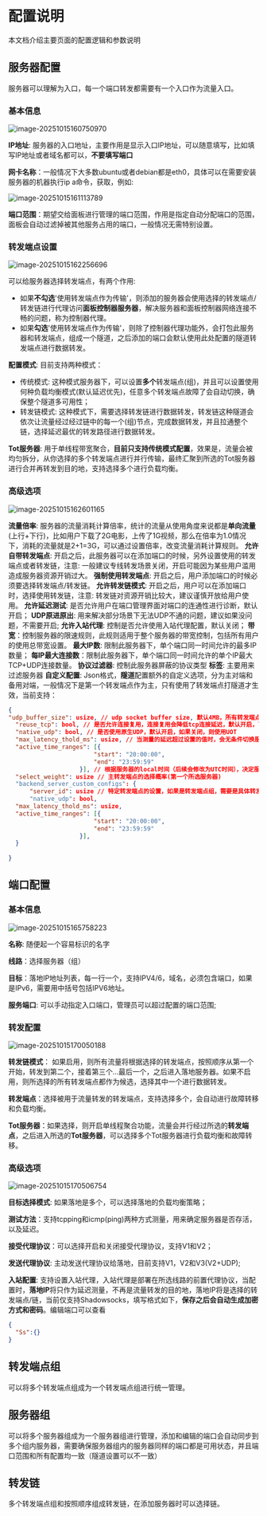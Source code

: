 # 配置说明

本文档介绍主要页面的配置逻辑和参数说明

## 服务器配置
服务器可以理解为入口，每一个端口转发都需要有一个入口作为流量入口。

### 基本信息

![image-20251015160750970](https://img.coderluny.com:444/uploads/33671b22-392a-47d3-8a78-53155066461f.png)

**IP地址**: 服务器的入口地址，主要作用是显示入口IP地址，可以随意填写，比如填写IP地址或者域名都可以，**不要填写端口**

**网卡名称**：一般情况下大多数ubuntu或者debian都是eth0，具体可以在需要安装服务器的机器执行ip a命令，获取，例如:

![image-20251015161113789](https://img.coderluny.com:444/uploads/adeeeb17-1c7e-4960-937a-0055cc20647e.png)

**端口范围**：期望交给面板进行管理的端口范围，作用是指定自动分配端口的范围，面板会自动过滤掉被其他服务占用的端口，一般情况无需特别设置。



### 转发端点设置

![image-20251015162256696](https://img.coderluny.com:444/uploads/e8932605-0f27-4cbc-9eeb-55756941bef1.png)

可以给服务器选择转发端点，有两个作用:

* 如果**不勾选**'使用转发端点作为传输'，则添加的服务器会使用选择的转发端点/转发链进行代理访问**面板控制器服务器**，解决服务器和面板控制器网络连接不畅的问题，称为控制器代理。
* 如果**勾选**'使用转发端点作为传输'，则除了控制器代理功能外，会打包此服务器和转发端点，组成一个隧道，之后添加的端口会默认使用此处配置的隧道转发端点进行数据转发。

**配置模式**: 目前支持两种模式：

* 传统模式: 这种模式服务器下，可以设置**多个**转发端点(组)，并且可以设置使用何种负载均衡模式(默认延迟优先)，任意多个转发端点故障了会自动切换，确保整个隧道多可用性；
* 转发链模式: 这种模式下，需要选择转发链进行数据转发，转发链这种隧道会依次让流量经过经过链中的每一个(组)节点，完成数据转发，并且拉通整个链，选择延迟最优的转发路径进行数据转发。

**Tot服务器**: 用于单线程带宽聚合，**目前只支持传统模式配置**，效果是，流量会被均匀拆分，从你选择的多个转发端点进行并行传输，最终汇聚到所选的Tot服务器进行合并再转发到目的地，支持选择多个进行负载均衡。

### 高级选项

![image-20251015162601165](https://img.coderluny.com:444/uploads/3d7173c3-19a0-4413-a463-21f0d15f82af.png)

**流量倍率**: 服务器的流量消耗计算倍率，统计的流量从使用角度来说都是**单向流量**(上行+下行)，比如用户下载了2G电影，上传了1G视频，那么在倍率为1.0情况下，消耗的流量就是2+1=3G，可以通过设置倍率，改变流量消耗计算规则。
**允许自带转发端点**: 开启之后，此服务器可以在添加端口的时候，另外设置使用的转发端点或者转发链，注意: 一般建议专线转发场景关闭，开启可能因为某些用户滥用造成服务器资源开销过大。
**强制使用转发端点**: 开启之后，用户添加端口的时候必须要选择转发端点/转发链。
**允许转发链模式**: 开启之后，用户可以在添加端口时，选择使用转发链，注意: 转发链对资源开销比较大，建议谨慎开放给用户使用。
**允许延迟测试**: 是否允许用户在端口管理界面对端口的连通性进行诊断，默认开启；
**UDP原进原出**: 用来解决部分场景下无法UDP不通的问题，建议如果没问题，不需要开启;
**允许入站代理**: 控制是否允许使用入站代理配置，默认关闭；
**带宽**：控制服务器的限速规则，此规则适用于整个服务器的带宽控制，包括所有用户的使用总带宽设置。
**最大IP数**: 限制此服务器下，单个端口同一时间允许的最多IP数量；
**每IP最大连接数**：限制此服务器下，单个端口同一时间允许的单个IP最大TCP+UDP连接数量。
**协议过滤器**: 控制此服务器屏蔽的协议类型
**标签**: 主要用来过滤服务器
**自定义配置**: Json格式，**隧道**配置额外的自定义选项，分为主对端和备用对端，一般情况下是第一个转发端点作为主，只有使用了转发端点打隧道才生效，当前支持：

```json
{
"udp_buffer_size": usize, // udp socket buffer size, 默认4MB，所有转发端点生效
  "reuse_tcp": bool, // 是否允许连接复用，连接复用会降低tcp连接延迟，默认开启，可选关闭
  "native_udp": bool, // 是否使用原生UDP，默认开启，如果关闭，则使用UOT
  "max_latency_thold_ms": usize, // 当测量的延迟超过设置的值时，会无条件切换服务器。
  "active_time_ranges": [{
                        "start": "20:00:00",
                        "end": "23:59:59"
                    }], // 根据服务器的local时间（后续会修改为UTC时间），决定服务器是否启用,可以设置多个时间段，时间段内才会启用隧道
  "select_weight": usize // 主转发端点的选择概率(第一个所选服务器)
  "backend_server_custom_configs": {
      "server_id": usize // 特定转发端点的设置，如果是转发端点组，需要是具体转发端点的ID，不能是组的ID
      "native_udp": bool,
  "max_latency_thold_ms": usize,
  "active_time_ranges": [{
                        "start": "20:00:00",
                        "end": "23:59:59"
                    }],
  }
  
}
```

## 端口配置
### 基本信息

![image-20251015165758223](https://img.coderluny.com:444/uploads/e53a86b9-0d5e-46c4-8290-45bc79f38dbc.png)

**名称**: 随便起一个容易标识的名字

**线路**：选择服务器（组）

**目标**：落地IP地址列表，每一行一个，支持IPV4/6，域名，必须包含端口，如果是IPv6，需要用中括号包括IPV6地址。

**服务端口**: 可以手动指定入口端口，管理员可以超过配置的端口范围;

### 转发配置

![image-20251015170050188](https://img.coderluny.com:444/uploads/5439b72d-a70f-482c-aa97-6aa5b9ee82f8.png)

**转发链模式**： 如果启用，则所有流量将根据选择的转发端点，按照顺序从第一个开始，转发到第二个，接着第三个...最后一个，之后进入落地服务器。如果不启用，则所选择的所有转发端点都作为候选，选择其中一个进行数据转发。

**转发端点**：选择被用于流量转发的转发端点，支持选择多个，会自动进行故障转移和负载均衡。

**Tot服务器**：如果选择，则开启单线程聚合功能，流量会并行经过所选的**转发端点**，之后进入所选的**Tot服务器**，可以选择多个Tot服务器进行负载均衡和故障转移。

### 高级选项

![image-20251015170506754](https://img.coderluny.com:444/uploads/6c261af5-9020-424c-b54b-7b3905d29051.png)

**目标选择模式**: 如果落地是多个，可以选择落地的负载均衡策略；

**测试方法**：支持tcpping和icmp(ping)两种方式测量，用来确定服务器是否存活，以及延迟。

**接受代理协议**：可以选择开启和关闭接受代理协议，支持V1和V2；

**发送代理协议**: 主动发送代理协议给落地，目前支持V1，V2和V3(V2+UDP);

**入站配置**: 支持设置入站代理，入站代理是部署在所选线路的前置代理协议，当配置时，**落地IP**将只作为延迟测量，不再是流量转发的目的地，落地IP将是选择的转发端点/链，当前仅支持Shadowsocks，填写格式如下，**保存之后会自动生成加密方式和密码**。编辑端口可以查看

```json
{
  "Ss":{}
}
```



## 转发端点组

可以将多个转发端点组成为一个转发端点组进行统一管理。

## 服务器组

可以将多个服务器组成为一个服务器组进行管理，添加和编辑的端口会自动同步到多个组内服务器，需要确保服务器组内的服务器同样的端口都是可用状态，并且端口范围和所有配置均一致（隧道设置可以不一致）

## 转发链

多个转发端点组和按照顺序组成转发链，在添加服务器时可以选择链。
